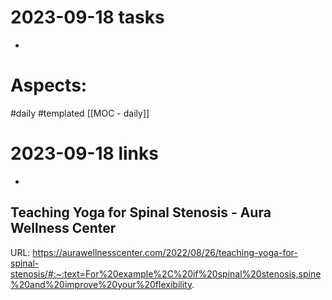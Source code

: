 
# 2023-09-18 tasks

- 

# Aspects:
#daily #templated
[[MOC - daily]]

# 2023-09-18 links
- 


## Teaching Yoga for Spinal Stenosis - Aura Wellness Center
URL: https://aurawellnesscenter.com/2022/08/26/teaching-yoga-for-spinal-stenosis/#:~:text=For%20example%2C%20if%20spinal%20stenosis,spine%20and%20improve%20your%20flexibility.
